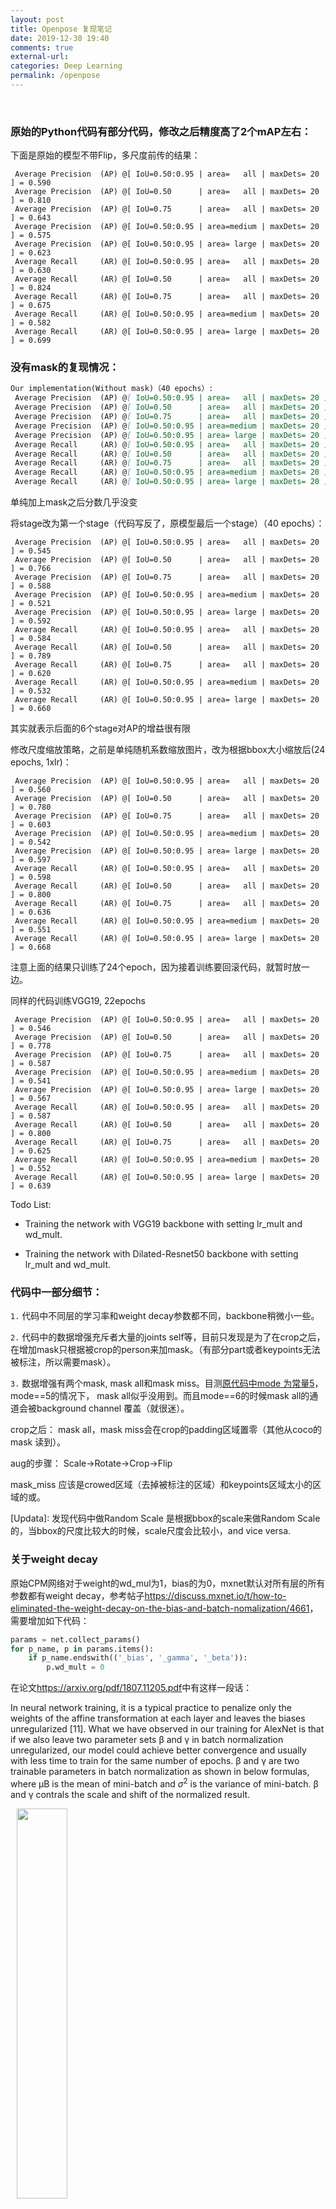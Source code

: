 ```yaml
---
layout: post
title: Openpose 复现笔记
date: 2019-12-30 19:40
comments: true 
external-url:
categories: Deep Learning
permalink: /openpose
---
```

<br>


### 原始的Python代码有部分代码，修改之后精度高了2个mAP左右：

下面是原始的模型不带Flip，多尺度前传的结果：

```
 Average Precision  (AP) @[ IoU=0.50:0.95 | area=   all | maxDets= 20 ] = 0.590
 Average Precision  (AP) @[ IoU=0.50      | area=   all | maxDets= 20 ] = 0.810
 Average Precision  (AP) @[ IoU=0.75      | area=   all | maxDets= 20 ] = 0.643
 Average Precision  (AP) @[ IoU=0.50:0.95 | area=medium | maxDets= 20 ] = 0.575
 Average Precision  (AP) @[ IoU=0.50:0.95 | area= large | maxDets= 20 ] = 0.623
 Average Recall     (AR) @[ IoU=0.50:0.95 | area=   all | maxDets= 20 ] = 0.630
 Average Recall     (AR) @[ IoU=0.50      | area=   all | maxDets= 20 ] = 0.824
 Average Recall     (AR) @[ IoU=0.75      | area=   all | maxDets= 20 ] = 0.675
 Average Recall     (AR) @[ IoU=0.50:0.95 | area=medium | maxDets= 20 ] = 0.582
 Average Recall     (AR) @[ IoU=0.50:0.95 | area= large | maxDets= 20 ] = 0.699
 ```

### 没有mask的复现情况：

```markdown
Our implementation(Without mask)（40 epochs）:
 Average Precision  (AP) @[ IoU=0.50:0.95 | area=   all | maxDets= 20 ] = 0.532
 Average Precision  (AP) @[ IoU=0.50      | area=   all | maxDets= 20 ] = 0.765
 Average Precision  (AP) @[ IoU=0.75      | area=   all | maxDets= 20 ] = 0.569
 Average Precision  (AP) @[ IoU=0.50:0.95 | area=medium | maxDets= 20 ] = 0.515
 Average Precision  (AP) @[ IoU=0.50:0.95 | area= large | maxDets= 20 ] = 0.566
 Average Recall     (AR) @[ IoU=0.50:0.95 | area=   all | maxDets= 20 ] = 0.572
 Average Recall     (AR) @[ IoU=0.50      | area=   all | maxDets= 20 ] = 0.784
 Average Recall     (AR) @[ IoU=0.75      | area=   all | maxDets= 20 ] = 0.607
 Average Recall     (AR) @[ IoU=0.50:0.95 | area=medium | maxDets= 20 ] = 0.526
 Average Recall     (AR) @[ IoU=0.50:0.95 | area= large | maxDets= 20 ] = 0.638
 ```

单纯加上mask之后分数几乎没变

将stage改为第一个stage（代码写反了，原模型最后一个stage）（40 epochs）：
```
 Average Precision  (AP) @[ IoU=0.50:0.95 | area=   all | maxDets= 20 ] = 0.545
 Average Precision  (AP) @[ IoU=0.50      | area=   all | maxDets= 20 ] = 0.766
 Average Precision  (AP) @[ IoU=0.75      | area=   all | maxDets= 20 ] = 0.588
 Average Precision  (AP) @[ IoU=0.50:0.95 | area=medium | maxDets= 20 ] = 0.521
 Average Precision  (AP) @[ IoU=0.50:0.95 | area= large | maxDets= 20 ] = 0.592
 Average Recall     (AR) @[ IoU=0.50:0.95 | area=   all | maxDets= 20 ] = 0.584
 Average Recall     (AR) @[ IoU=0.50      | area=   all | maxDets= 20 ] = 0.789
 Average Recall     (AR) @[ IoU=0.75      | area=   all | maxDets= 20 ] = 0.620
 Average Recall     (AR) @[ IoU=0.50:0.95 | area=medium | maxDets= 20 ] = 0.532
 Average Recall     (AR) @[ IoU=0.50:0.95 | area= large | maxDets= 20 ] = 0.660
```
其实就表示后面的6个stage对AP的增益很有限

修改尺度缩放策略，之前是单纯随机系数缩放图片，改为根据bbox大小缩放后(24 epochs, 1xlr)：

```
 Average Precision  (AP) @[ IoU=0.50:0.95 | area=   all | maxDets= 20 ] = 0.560
 Average Precision  (AP) @[ IoU=0.50      | area=   all | maxDets= 20 ] = 0.780
 Average Precision  (AP) @[ IoU=0.75      | area=   all | maxDets= 20 ] = 0.603
 Average Precision  (AP) @[ IoU=0.50:0.95 | area=medium | maxDets= 20 ] = 0.542
 Average Precision  (AP) @[ IoU=0.50:0.95 | area= large | maxDets= 20 ] = 0.597
 Average Recall     (AR) @[ IoU=0.50:0.95 | area=   all | maxDets= 20 ] = 0.598
 Average Recall     (AR) @[ IoU=0.50      | area=   all | maxDets= 20 ] = 0.800
 Average Recall     (AR) @[ IoU=0.75      | area=   all | maxDets= 20 ] = 0.636
 Average Recall     (AR) @[ IoU=0.50:0.95 | area=medium | maxDets= 20 ] = 0.551
 Average Recall     (AR) @[ IoU=0.50:0.95 | area= large | maxDets= 20 ] = 0.668
```
注意上面的结果只训练了24个epoch，因为接着训练要回滚代码，就暂时放一边。

同样的代码训练VGG19, 22epochs
```
 Average Precision  (AP) @[ IoU=0.50:0.95 | area=   all | maxDets= 20 ] = 0.546
 Average Precision  (AP) @[ IoU=0.50      | area=   all | maxDets= 20 ] = 0.778
 Average Precision  (AP) @[ IoU=0.75      | area=   all | maxDets= 20 ] = 0.587
 Average Precision  (AP) @[ IoU=0.50:0.95 | area=medium | maxDets= 20 ] = 0.541
 Average Precision  (AP) @[ IoU=0.50:0.95 | area= large | maxDets= 20 ] = 0.567
 Average Recall     (AR) @[ IoU=0.50:0.95 | area=   all | maxDets= 20 ] = 0.587
 Average Recall     (AR) @[ IoU=0.50      | area=   all | maxDets= 20 ] = 0.800
 Average Recall     (AR) @[ IoU=0.75      | area=   all | maxDets= 20 ] = 0.625
 Average Recall     (AR) @[ IoU=0.50:0.95 | area=medium | maxDets= 20 ] = 0.552
 Average Recall     (AR) @[ IoU=0.50:0.95 | area= large | maxDets= 20 ] = 0.639
```

Todo List:

- Training the network with VGG19 backbone with setting lr_mult and wd_mult.

- Training the network with Dilated-Resnet50 backbone with setting lr_mult and wd_mult.


 ### 代码中一部分细节：

 `1.` 代码中不同层的学习率和weight decay参数都不同，backbone稍微小一些。
 
 `2.` 代码中的数据增强充斥者大量的joints self等，目前只发现是为了在crop之后，在增加mask只根据被crop的person来加mask。（有部分part或者keypoints无法被标注，所以需要mask）。

 `3.` 数据增强有两个mask, mask all和mask miss。目测[原代码中mode 为常量5](https://github.com/CMU-Perceptual-Computing-Lab/caffe_train/blob/76dd9563fb24cb1702d0245cda7cc36ec2aed43b/src/caffe/cpm_data_transformer.cpp#L435)， mode==5的情况下， mask all似乎没用到。而且mode==6的时候mask all的通道会被background channel 覆盖（就很迷）。


 crop之后： mask all，mask miss会在crop的padding区域置零（其他从coco的mask 读到）。

 aug的步骤： Scale->Rotate->Crop->Flip

mask_miss 应该是crowed区域（去掉被标注的区域）和keypoints区域太小的区域的或。


[Updata]: 发现代码中做Random Scale 是根据bbox的scale来做Random Scale的，当bbox的尺度比较大的时候，scale尺度会比较小，and vice versa.

### 关于weight decay
原始CPM网络对于weight的wd_mul为1，bias的为0，mxnet默认对所有层的所有参数都有weight decay，参考帖子<https://discuss.mxnet.io/t/how-to-eliminated-the-weight-decay-on-the-bias-and-batch-nomalization/4661>， 需要增加如下代码：

```python
params = net.collect_params()
for p_name, p in params.items():
    if p_name.endswith(('_bias', '_gamma', '_beta')):
        p.wd_mult = 0
```

在论文<https://arxiv.org/pdf/1807.11205.pdf>中有这样一段话：

In neural network training, it is a typical practice to penalize only the weights of the affine transformation at each layer and
leaves the biases unregularized [11]. What we have observed in our training for AlexNet is that if we also leave two parameter sets
β and γ in batch normalization unregularized, our model could achieve better convergence and usually with less time to train for
the same number of epochs. β and γ are two trainable parameters in batch normalization as shown in below formulas, where µB is
the mean of mini-batch and $\sigma ^2$ is the variance of mini-batch. β and γ contrals the scale and shift of the normalized result.

<img src="{{ site.github_cdn_prefix }}/screenshots/2020-01-14-15-04-28.png" class="img-responsive" style="width:40%;margin-left:2%"/><br>


下面有一张不带weight decay训练和带weight decay训练的对比图，可以看到加了之后训练要更稳定些，精度也要高一些：
<img src="{{ site.github_cdn_prefix }}/screenshots/2020-01-14-15-09-10.png" class="img-responsive" style="width:70%;margin-left:2%"/><br>